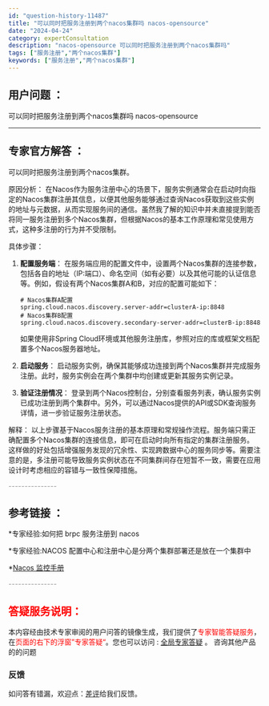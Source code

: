 ```yaml
---
id: "question-history-11487"
title: "可以同时把服务注册到两个nacos集群吗 nacos-opensource"
date: "2024-04-24"
category: expertConsultation
description: "nacos-opensource 可以同时把服务注册到两个nacos集群吗"
tags: ["服务注册","两个nacos集群"]
keywords: ["服务注册","两个nacos集群"]
---
```


## 用户问题 ： 
 可以同时把服务注册到两个nacos集群吗 nacos-opensource 

---------------
## 专家官方解答 ：

可以同时把服务注册到两个nacos集群。

原因分析：
在Nacos作为服务注册中心的场景下，服务实例通常会在启动时向指定的Nacos集群注册其信息，以便其他服务能够通过查询Nacos获取到这些实例的地址与元数据，从而实现服务间的通信。虽然我了解的知识中并未直接提到能否将同一服务注册到多个Nacos集群，但根据Nacos的基本工作原理和常见使用方式，这种多注册的行为并不受限制。

具体步骤：

1. **配置服务端**：
   在服务端应用的配置文件中，设置两个Nacos集群的连接参数，包括各自的地址（IP:端口）、命名空间（如有必要）以及其他可能的认证信息等。例如，假设有两个Nacos集群A和B，对应的配置可能如下：

   ```properties
   # Nacos集群A配置
   spring.cloud.nacos.discovery.server-addr=clusterA-ip:8848
   # Nacos集群B配置
   spring.cloud.nacos.discovery.secondary-server-addr=clusterB-ip:8848
   ```

   如果使用非Spring Cloud环境或其他服务注册库，参照对应的库或框架文档配置多个Nacos服务器地址。

2. **启动服务**：
   启动服务实例，确保其能够成功连接到两个Nacos集群并完成服务注册。此时，服务实例会在两个集群中均创建或更新其服务实例记录。

3. **验证注册情况**：
   登录到两个Nacos控制台，分别查看服务列表，确认服务实例已成功注册到两个集群中。另外，可以通过Nacos提供的API或SDK查询服务详情，进一步验证服务注册状态。

解释：
以上步骤基于Nacos服务注册的基本原理和常规操作流程。服务端只需正确配置多个Nacos集群的连接信息，即可在启动时向所有指定的集群注册服务。这样做的好处包括增强服务发现的冗余性、实现跨数据中心的服务同步等。需要注意的是，多注册可能导致服务实例状态在不同集群间存在短暂不一致，需要在应用设计时考虑相应的容错与一致性保障措施。


<font color="#949494">---------------</font> 


## 参考链接 ：

*专家经验:如何把 brpc 服务注册到 nacos 
 
 *专家经验:NACOS 配置中心和注册中心是分两个集群部署还是放在一个集群中 
 
 *[Nacos 监控手册](https://nacos.io/docs/latest/guide/admin/monitor-guide)


 <font color="#949494">---------------</font> 
 


## <font color="#FF0000">答疑服务说明：</font> 

本内容经由技术专家审阅的用户问答的镜像生成，我们提供了<font color="#FF0000">专家智能答疑服务</font>，在<font color="#FF0000">页面的右下的浮窗”专家答疑“</font>。您也可以访问 : [全局专家答疑](https://opensource.alibaba.com/chatBot) 。 咨询其他产品的的问题

### 反馈
如问答有错漏，欢迎点：[差评](https://ai.nacos.io/user/feedbackByEnhancerGradePOJOID?enhancerGradePOJOId=11737)给我们反馈。
